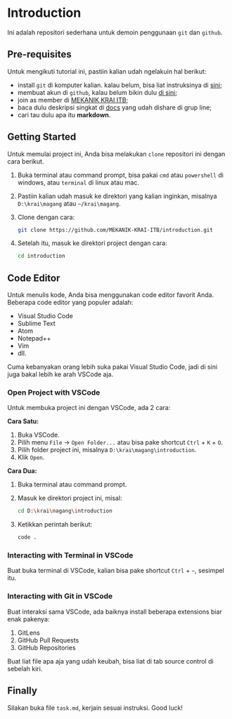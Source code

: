 # Introduction

Ini adalah repositori sederhana untuk demoin penggunaan `git` dan `github`.

## Pre-requisites

Untuk mengikuti tutorial ini, pastiin kalian udah ngelakuin hal berikut:

- install `git` di komputer kalian. kalau belum, bisa liat instruksinya di [sini](install-git.md);
- membuat akun di `github`, kalau belum bikin dulu [di sini](https://github.com);
- join as member di [MEKANIK KRAI ITB](https://github.com/MEKANIK-KRAI-ITB);
- baca dulu deskripsi singkat di [docs](https://docs.google.com/document/d/1UsCWchh2lQq5ZBTs_hub72ul9sKynQnBjRGFXyuZZMU/edit?usp=sharing) yang udah dishare di grup line;
- cari tau dulu apa itu **markdown**.

## Getting Started

Untuk memulai project ini, Anda bisa melakukan `clone` repositori ini dengan cara berikut.

1. Buka terminal atau command prompt, bisa pakai `cmd` atau `powershell` di windows, atau `terminal` di linux atau mac.
2. Pastiin kalian udah masuk ke direktori yang kalian inginkan, misalnya `D:\krai\magang` atau `~/krai\magang`.
3. Clone dengan cara:

    ```bash
    git clone https://github.com/MEKANIK-KRAI-ITB/introduction.git
    ```

4. Setelah itu, masuk ke direktori project dengan cara:

    ```bash
    cd introduction
    ```

## Code Editor

Untuk menulis kode, Anda bisa menggunakan code editor favorit Anda. Beberapa code editor yang populer adalah:

- Visual Studio Code
- Sublime Text
- Atom
- Notepad++
- Vim
- dll.

Cuma kebanyakan orang lebih suka pakai Visual Studio Code, jadi di sini juga bakal lebih ke arah VSCode aja.

### Open Project with VSCode

Untuk membuka project ini dengan VSCode, ada 2 cara:

**Cara Satu:**

1. Buka VSCode.
2. Pilih menu `File` -> `Open Folder...` atau bisa pake shortcut `Ctrl` + `K` + `O`.
3. Pilih folder project ini, misalnya `D:\krai\magang\introduction`.
4. Klik `Open`.

**Cara Dua:**

1. Buka terminal atau command prompt.
2. Masuk ke direktori project ini, misal:
  
      ```bash
      cd D:\krai\magang\introduction
      ```

3. Ketikkan perintah berikut:
  
      ```bash
      code .
      ```

### Interacting with Terminal in VSCode

Buat buka terminal di VSCode, kalian bisa pake shortcut `Ctrl` + `~`, sesimpel itu.

### Interacting with Git in VSCode

Buat interaksi sama VSCode, ada baiknya install beberapa extensions biar enak pakenya:

1. GitLens
2. GitHub Pull Requests
3. GitHub Repositories

Buat liat file apa aja yang udah keubah, bisa liat di tab source control di sebelah kiri.

## Finally

Silakan buka file `task.md`, kerjain sesuai instruksi. Good luck!
